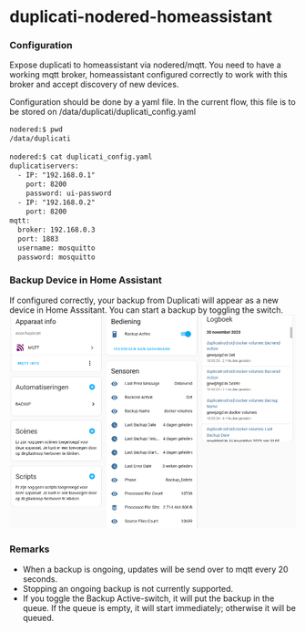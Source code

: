 duplicati-nodered-homeassistant
===============================
### Configuration
Expose duplicati to homeassistant via nodered/mqtt.
You need to have a working mqtt broker, homeassistant configured correctly to work with this broker and accept discovery of new devices.

Configuration should be done by a yaml file. In the current flow, this file is to be stored on /data/duplicati/duplicati_config.yaml

```
nodered:$ pwd
/data/duplicati

nodered:$ cat duplicati_config.yaml
duplicatiservers:
  - IP: "192.168.0.1"
    port: 8200
    password: ui-password
  - IP: "192.168.0.2"
    port: 8200
mqtt:
  broker: 192.168.0.3
  port: 1883
  username: mosquitto
  password: mosquitto
```

### Backup Device in Home Assistant
If configured correctly, your backup from Duplicati will appear as a new device in Home Asssitant. You can start a backup by toggling the switch. 
![](HA_duplicati_screenshot.PNG)

### Remarks 
* When a backup is ongoing, updates will be send over to mqtt every 20 seconds.
* Stopping an ongoing backup is not currently supported.
* If you toggle the Backup Active-switch, it will put the backup in the queue. If the queue is empty, it will start immediately; otherwise it will be queued.
